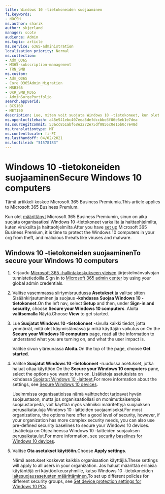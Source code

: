 ```yaml
---
title: Windows 10 -tietokoneiden suojaaminen
f1.keywords:
- NOCSH
ms.author: sharik
author: skjerland
manager: scotv
audience: Admin
ms.topic: article
ms.service: o365-administration
localization_priority: Normal
ms.collection:
- Adm_O365
- M365-subscription-management
- TRN_SMB
ms.custom:
- Adm_O365
- Core_O365Admin_Migration
- MSB365
- OKR_SMB_M365
- AdminSurgePortfolio
search.appverid:
- BCS160
- MET150
description: Lue, miten voit suojata Windows 10 -tietokoneet, kun olet määrittänyt Microsoft 365 Business Premiumin.
ms.openlocfilehash: a45e941ebc407eea5defdccbbe3f06e6eb1e7dea
ms.sourcegitcommit: 53acc851abf68e2272e75df0856c0e16b0c7e48d
ms.translationtype: MT
ms.contentlocale: fi-FI
ms.lasthandoff: 04/02/2021
ms.locfileid: "51578183"
---
```

# <a name="secure-windows-10-computers"></a><span data-ttu-id="b587c-103">Windows 10 -tietokoneiden suojaaminen</span><span class="sxs-lookup"><span data-stu-id="b587c-103">Secure Windows 10 computers</span></span>

<span data-ttu-id="b587c-104">Tämä artikkeli koskee Microsoft 365 Business Premiumia.</span><span class="sxs-lookup"><span data-stu-id="b587c-104">This article applies to Microsoft 365 Business Premium.</span></span>

<span data-ttu-id="b587c-105">Kun olet [määrittänyt](set-up.md) Microsoft 365 Business Premiumin, sinun on aika suojata organisaatiosi Windows 10 -tietokoneet varkailta ja haittaohjelmilta, kuten viruksilta ja haittaohjelmilta.</span><span class="sxs-lookup"><span data-stu-id="b587c-105">After you have [set up](set-up.md) Microsoft 365 Business Premium, it is time to protect the Windows 10 computers in your org from theft, and malicious threats like viruses and malware.</span></span>

## <a name="to-secure-your-windows-10-computers"></a><span data-ttu-id="b587c-106">Windows 10 -tietokoneiden suojaaminen</span><span class="sxs-lookup"><span data-stu-id="b587c-106">To secure your Windows 10 computers</span></span>

1. <span data-ttu-id="b587c-107">Kirjaudu [Microsoft 365 -hallintakeskukseen yleisen](https://admin.microsoft.com) järjestelmänvalvojan tunnistetiedoilla.</span><span class="sxs-lookup"><span data-stu-id="b587c-107">Sign in to [Microsoft 365 admin center](https://admin.microsoft.com) by using your global admin credentials.</span></span> 
2. <span data-ttu-id="b587c-108">Valitse vasemmassa siirtymisruudussa **Asetukset** ja valitse sitten Sisäänkirjautuminen ja suojaus **-kohdassa** **Suojaa Windows 10 -tietokoneet.**</span><span class="sxs-lookup"><span data-stu-id="b587c-108">On the left nav, select **Setup** and then, under **Sign-in and security**, choose **Secure your Windows 10 computers**.</span></span> <span data-ttu-id="b587c-109">Aloita **valitsemalla** Näytä.</span><span class="sxs-lookup"><span data-stu-id="b587c-109">Choose **View** to get started.</span></span>
3. <span data-ttu-id="b587c-110">Lue **Suojatut Windows 10 -tietokoneet** -sivulla kaikki tiedot, jotta ymmärrät, mitä olet käynnistämässä ja mikä käyttäjän vaikutus on.</span><span class="sxs-lookup"><span data-stu-id="b587c-110">On the **Secure your Windows 10 computers** page, read all the information to understand what you are turning on, and what the user impact is.</span></span>

    <span data-ttu-id="b587c-111">Valitse sivun yläreunassa **Aloita.**</span><span class="sxs-lookup"><span data-stu-id="b587c-111">On the top of the page, choose **Get started**.</span></span>

4. <span data-ttu-id="b587c-112">Valitse **Suojatut Windows 10 -tietokoneet** -ruudussa asetukset, jotka haluat ottaa käyttöön.</span><span class="sxs-lookup"><span data-stu-id="b587c-112">On the **Secure your Windows 10 computers** pane, select the options you want to turn on.</span></span> <span data-ttu-id="b587c-113">Lisätietoja asetuksista on kohdassa [Suojatut Windows 10 -laitteet.](secure-windows-10-devices.md)</span><span class="sxs-lookup"><span data-stu-id="b587c-113">For more information about the settings, see [Secure Windows 10 devices](secure-windows-10-devices.md).</span></span> 
    
    <span data-ttu-id="b587c-114">Useimmissa organisaatioissa nämä vaihtoehdot tarjoavat hyvän suojaustason, mutta jos organisaatiollasi on monimutkaisempia suojaustarpeita, voit käyttää myös valmiiksi määritettyjä suojauksen perusaikatauluja Windows 10 -laitteiden suojaamiseksi.</span><span class="sxs-lookup"><span data-stu-id="b587c-114">For most organizations, the options here offer a good level of security, however, if your organization has more complex security needs, you can also use pre-defined security baselines to secure  your Windows 10 devices.</span></span> <span data-ttu-id="b587c-115">Lisätietoja on Ohjeaiheessa Windows 10 -laitteiden suojauksen [perusaikataulut.](/mem/intune/protect/security-baselines)</span><span class="sxs-lookup"><span data-stu-id="b587c-115">For more information, see [security baselines for Windows 10 devices](/mem/intune/protect/security-baselines).</span></span>   

1. <span data-ttu-id="b587c-116">Valitse **Ota asetukset käyttöön.**</span><span class="sxs-lookup"><span data-stu-id="b587c-116">Choose **Apply settings**.</span></span>

    <span data-ttu-id="b587c-117">Nämä asetukset koskevat kaikkia organisaation käyttäjiä.</span><span class="sxs-lookup"><span data-stu-id="b587c-117">These settings will apply to all users in your organization.</span></span> <span data-ttu-id="b587c-118">Jos haluat määrittää erilaisia käytäntöjä eri käyttöoikeusryhmille, katso Windows 10 -tietokoneiden [laitesuojausasetusten määrittäminen.](protection-settings-for-windows-10-pcs.md)</span><span class="sxs-lookup"><span data-stu-id="b587c-118">To set up different policies for different security groups, see [Set device protection settings for Windows 10 PCs](protection-settings-for-windows-10-pcs.md).</span></span>